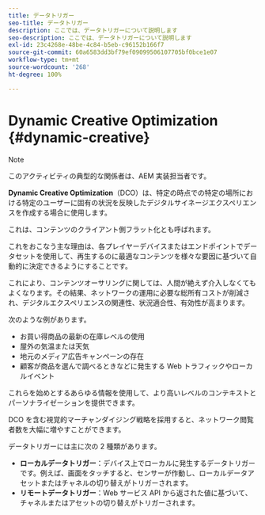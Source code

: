 ```yaml
---
title: データトリガー
seo-title: データトリガー
description: ここでは、データトリガーについて説明します
seo-description: ここでは、データトリガーについて説明します
exl-id: 23c4268e-48be-4c84-b5eb-c96152b166f7
source-git-commit: 60a6583dd3bf79ef09099506107705bf0bce1e07
workflow-type: tm+mt
source-wordcount: '268'
ht-degree: 100%

---
```


# Dynamic Creative Optimization {#dynamic-creative}

>[!NOTE]
>
>このアクティビティの典型的な関係者は、AEM 実装担当者です。

**Dynamic Creative Optimization**（DCO）は、特定の時点での特定の場所における特定のユーザーに固有の状況を反映したデジタルサイネージエクスペリエンスを作成する場合に使用します。

これは、コンテンツのクライアント側フラット化とも呼ばれます。

これをおこなう主な理由は、各プレイヤーデバイスまたはエンドポイントでデータセットを使用して、再生するのに最適なコンテンツを様々な要因に基づいて自動的に決定できるようにすることです。

これにより、コンテンツオーサリングに関しては、人間が絶えず介入しなくてもよくなります。その結果、ネットワークの運用に必要な総所有コストが削減され、デジタルエクスペリエンスの関連性、状況適合性、有効性が高まります。

次のような例があります。

* お買い得商品の最新の在庫レベルの使用
* 屋外の気温または天気
* 地元のメディア広告キャンペーンの存在
* 顧客が商品を選んで調べるときなどに発生する Web トラフィックやローカルイベント

これらを始めとするあらゆる情報を使用して、より高いレベルのコンテキストとパーソナライゼーションを提供できます。

DCO を含む視覚的マーチャンダイジング戦略を採用すると、ネットワーク閲覧者数を大幅に増やすことができます。

データトリガーには主に次の 2 種類があります。

* **ローカルデータトリガー**：デバイス上でローカルに発生するデータトリガーです。例えば、画面をタッチすると、センサーが作動し、ローカルデータアセットまたはチャネルの切り替えがトリガーされます。
* **リモートデータトリガー**：Web サービス API から返された値に基づいて、チャネルまたはアセットの切り替えがトリガーされます。
